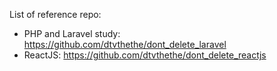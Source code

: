 List of reference repo:
- PHP and Laravel study: https://github.com/dtvthethe/dont_delete_laravel
- ReactJS: https://github.com/dtvthethe/dont_delete_reactjs
